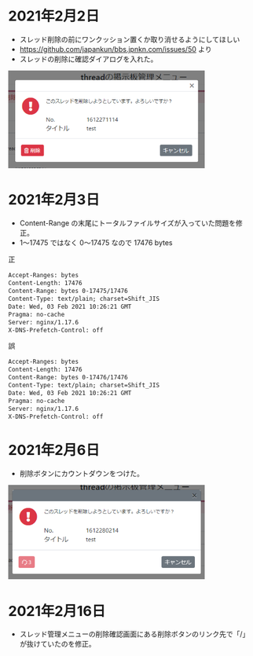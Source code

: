# 2021年2月2日

- スレッド削除の前にワンクッション置くか取り消せるようにしてほしい
- https://github.com/japankun/bbs.jpnkn.com/issues/50 より
- スレッドの削除に確認ダイアログを入れた。

<img src="https://raw.githubusercontent.com/japankun/bbs.jpnkn.com/master/upload/images/106606429-7876e880-65a5-11eb-8cb9-02dfb020b98a.png" width="400">

# 2021年2月3日

- Content-Range の末尾にトータルファイルサイズが入っていた問題を修正。
- 1～17475 ではなく 0～17475 なので 17476 bytes

正
```
Accept-Ranges: bytes
Content-Length: 17476
Content-Range: bytes 0-17475/17476
Content-Type: text/plain; charset=Shift_JIS
Date: Wed, 03 Feb 2021 10:26:21 GMT
Pragma: no-cache
Server: nginx/1.17.6
X-DNS-Prefetch-Control: off
```

誤
```
Accept-Ranges: bytes
Content-Length: 17476
Content-Range: bytes 0-17476/17476
Content-Type: text/plain; charset=Shift_JIS
Date: Wed, 03 Feb 2021 10:26:21 GMT
Pragma: no-cache
Server: nginx/1.17.6
X-DNS-Prefetch-Control: off
```

# 2021年2月6日

- 削除ボタンにカウントダウンをつけた。
<img src="https://raw.githubusercontent.com/japankun/bbs.jpnkn.com/master/upload/images/2021-02-06%2014_23_45.png" width="400">

# 2021年2月16日
- スレッド管理メニューの削除確認画面にある削除ボタンのリンク先で「/」が抜けていたのを修正。
